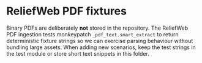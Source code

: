 # ReliefWeb PDF fixtures

Binary PDFs are deliberately **not** stored in the repository.  The ReliefWeb
PDF ingestion tests monkeypatch `_pdf_text.smart_extract` to return deterministic
fixture strings so we can exercise parsing behaviour without bundling large
assets.  When adding new scenarios, keep the test strings in the test module or
store short text snippets in this folder.
